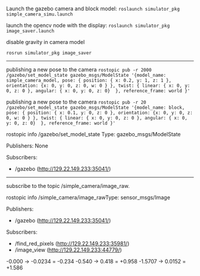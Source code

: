 Launch the gazebo camera and block model:
``roslaunch simulator_pkg simple_camera_simu.launch``


launch the opencv node with the display:
``roslaunch simulator_pkg image_saver.launch``

disable gravity in camera model

 ``rosrun simulator_pkg image_saver``

------------------------------
publishing a new pose to the camera
``rostopic pub -r 2000 /gazebo/set_model_state gazebo_msgs/ModelState '{model_name: simple_camera_model, pose: { position: { x: 0.2, y: 1, z: 1 }, orientation: {x: 0, y: 0, z: 0, w: 0 } }, twist: { linear: { x: 0, y: 0, z: 0 }, angular: { x: 0, y: 0, z: 0}  }, reference_frame: world }'``

publishing a new pose to the camera
``rostopic pub -r 20 /gazebo/set_model_state gazebo_msgs/ModelState '{model_name: block, pose: { position: { x: 0.1, y: 0, z: 0 }, orientation: {x: 0, y: 0, z: 0, w: 0 } }, twist: { linear: { x: 0, y: 0, z: 0 }, angular: { x: 0, y: 0, z: 0}  }, reference_frame: world }'``

rostopic info /gazebo/set_model_state 
Type: gazebo_msgs/ModelState

Publishers: None

Subscribers: 
 * /gazebo (http://129.22.149.233:35041/)

------------------------------

subscribe to the topic /simple_camera/image_raw. 

rostopic info /simple_camera/image_rawType: sensor_msgs/Image

Publishers: 
 * /gazebo (http://129.22.149.233:35041/)

Subscribers: 
 * /find_red_pixels (http://129.22.149.233:35981/)
 * /image_view (http://129.22.149.233:44779/)

-0.000 -> -0.0234 = -0.234
-0.540 -> 0.418 = +0.958
-1.5707 -> 0.0152 = +1.586
